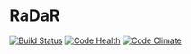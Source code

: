# RaDaR

[![Build Status](https://travis-ci.org/renalreg/radar.svg?branch=master)](https://travis-ci.org/renalreg/radar) [![Code Health](https://landscape.io/github/renalreg/radar/master/landscape.svg?style=flat)](https://landscape.io/github/renalreg/radar/master) [![Code Climate](https://codeclimate.com/github/renalreg/radar/badges/gpa.svg)](https://codeclimate.com/github/renalreg/radar)
